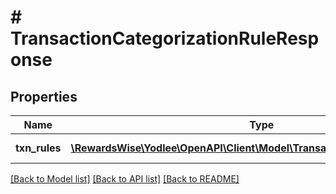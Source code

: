 # # TransactionCategorizationRuleResponse

## Properties

Name | Type | Description | Notes
------------ | ------------- | ------------- | -------------
**txn_rules** | [**\RewardsWise\Yodlee\OpenAPI\Client\Model\TransactionCategorizationRule[]**](TransactionCategorizationRule.md) |  | [optional] [readonly]

[[Back to Model list]](../../README.md#models) [[Back to API list]](../../README.md#endpoints) [[Back to README]](../../README.md)
